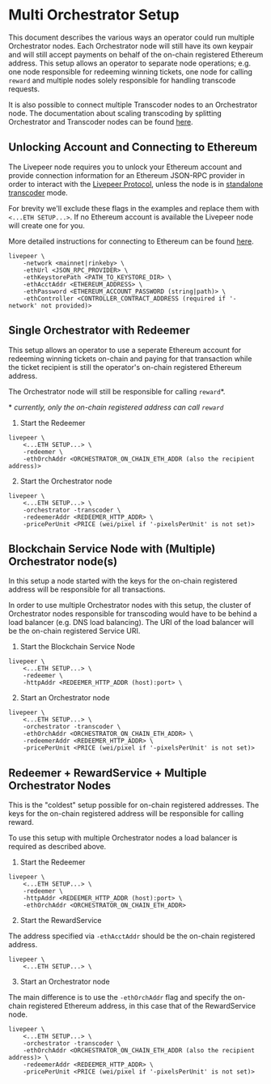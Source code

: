 # Multi Orchestrator Setup

This document describes the various ways an operator could run multiple Orchestrator nodes. Each Orchestrator node will still have its own keypair and will still accept payments on behalf of the on-chain registered Ethereum address. This setup allows an operator to separate node operations; e.g. one node responsible for redeeming winning tickets, one node for calling `reward` and multiple nodes solely responsible for handling transcode requests. 

It is also possible to connect multiple Transcoder nodes to an Orchestrator node. The documentation about scaling transcoding by splitting Orchestrator and Transcoder nodes can be found [here](https://livepeer.readthedocs.io/en/latest/transcoding.html#scaling-transcoding).

## Unlocking Account and Connecting to Ethereum

The Livepeer node requires you to unlock your Ethereum account and provide connection information for an Ethereum JSON-RPC provider in order to interact with the [Livepeer Protocol](https://github.com/livepeer/protocol), unless the node is in [standalone transcoder]((https://livepeer.readthedocs.io/en/latest/transcoding.html#scaling-transcoding)) mode.

For brevity we'll exclude these flags in the examples and replace them with `<...ETH SETUP...>`. If no Ethereum account is available the Livepeer node will create one for you.

More detailed instructions for connecting to Ethereum can be found [here](https://livepeer.readthedocs.io/en/latest/quickstart.html#connecting-to-an-ethereum-node). 

```
livepeer \
    -network <mainnet|rinkeby> \
    -ethUrl <JSON_RPC_PROVIDER> \
    -ethKeystorePath <PATH_TO_KEYSTORE_DIR> \
    -ethAcctAddr <ETHEREUM_ADDRESS> \
    -ethPassword <ETHEREUM_ACCOUNT_PASSWORD (string|path)> \
    -ethController <CONTROLLER_CONTRACT_ADDRESS (required if '-network' not provided)>
```

## Single Orchestrator with Redeemer

This setup allows an operator to use a seperate Ethereum account for redeeming winning tickets on-chain and paying for that transaction while the ticket recipient is still the operator's on-chain registered Ethereum address.

The Orchestrator node will still be responsible for calling `reward`*.

\* _currently, only the on-chain registered address can call `reward`_

1. Start the Redeemer 

```shell
livepeer \
    <...ETH SETUP...> \
    -redeemer \ 
    -ethOrchAddr <ORCHESTRATOR_ON_CHAIN_ETH_ADDR (also the recipient address)>
```

2. Start the Orchestrator node


```shell
livepeer \
    <...ETH SETUP...> \
    -orchestrator -transcoder \
    -redeemerAddr <REDEEMER_HTTP_ADDR> \
    -pricePerUnit <PRICE (wei/pixel if '-pixelsPerUnit' is not set)>
```


## Blockchain Service Node with (Multiple) Orchestrator node(s)

In this setup a node started with the keys for the on-chain registered address will be responsible for all transactions. 

In order to use multiple Orchestrator nodes with this setup, the cluster of Orchestrator nodes responsible for transcoding would have to be behind a load balancer (e.g. DNS load balancing). The URI of the load balancer will be the on-chain registered Service URI.

1. Start the Blockchain Service Node 

```shell
livepeer \
    <...ETH SETUP...> \
    -redeemer \ 
    -httpAddr <REDEEMER_HTTP_ADDR (host):port> \
```

2. Start an Orchestrator node
```shell
livepeer \
    <...ETH SETUP...> \
    -orchestrator -transcoder \
    -ethOrchAddr <ORCHESTRATOR_ON_CHAIN_ETH_ADDR> \
    -redeemerAddr <REDEEMER_HTTP_ADDR> \
    -pricePerUnit <PRICE (wei/pixel if '-pixelsPerUnit' is not set)>
```

## Redeemer + RewardService + Multiple Orchestrator Nodes

This is the "coldest" setup possible for on-chain registered addresses. The keys for the on-chain registered address will be responsible for calling reward.

To use this setup with multiple Orchestrator nodes a load balancer is required as described above. 

1. Start the Redeemer

```shell
livepeer \
    <...ETH SETUP...> \
    -redeemer \ 
    -httpAddr <REDEEMER_HTTP_ADDR (host):port> \ 
    -ethOrchAddr <ORCHESTRATOR_ON_CHAIN_ETH_ADDR>
```

2. Start the RewardService

The address specified via `-ethAcctAddr` should be the on-chain registered address. 

```shell
livepeer \
    <...ETH SETUP...> \
```

3. Start an Orchestrator  node

The main difference is to use the `-ethOrchAddr` flag and specify the on-chain registered Ethereum address, in this case that of the RewardService node. 

```shell
livepeer \
    <...ETH SETUP...> \
    -orchestrator -transcoder \
    -ethOrchAddr <ORCHESTRATOR_ON_CHAIN_ETH_ADDR (also the recipient address)> \
    -redeemerAddr <REDEEMER_HTTP_ADDR> \
    -pricePerUnit <PRICE (wei/pixel if '-pixelsPerUnit' is not set)>
```